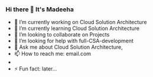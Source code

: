 ### Hi there 👋 It's Madeeha


- 🔭 I’m currently working on Cloud Solution Architecture
- 🌱 I’m currently learning Cloud Solution Architecture
- 👯 I’m looking to collaborate on Projects
- 🤔 I’m looking for help with full-CSA-development
- 💬 Ask me about Cloud Solution Architecture, 
- 📫 How to reach me: email.com
- 
- ⚡ Fun fact: later...
